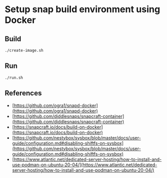 # Setup snap build environment using Docker

## Build

    ./create-image.sh

## Run

    ./run.sh

## References

- [https://github.com/ogra1/snapd-docker](https://github.com/ogra1/snapd-docker)
- [https://github.com/diddlesnaps/snapcraft-container](https://github.com/diddlesnaps/snapcraft-container)
- [https://snapcraft.io/docs/build-on-docker](https://snapcraft.io/docs/build-on-docker)
- [https://github.com/nestybox/sysbox/blob/master/docs/user-guide/configuration.md#disabling-shiftfs-on-sysbox](https://github.com/nestybox/sysbox/blob/master/docs/user-guide/configuration.md#disabling-shiftfs-on-sysbox)
- [https://www.atlantic.net/dedicated-server-hosting/how-to-install-and-use-podman-on-ubuntu-20-04/](https://www.atlantic.net/dedicated-server-hosting/how-to-install-and-use-podman-on-ubuntu-20-04/)
